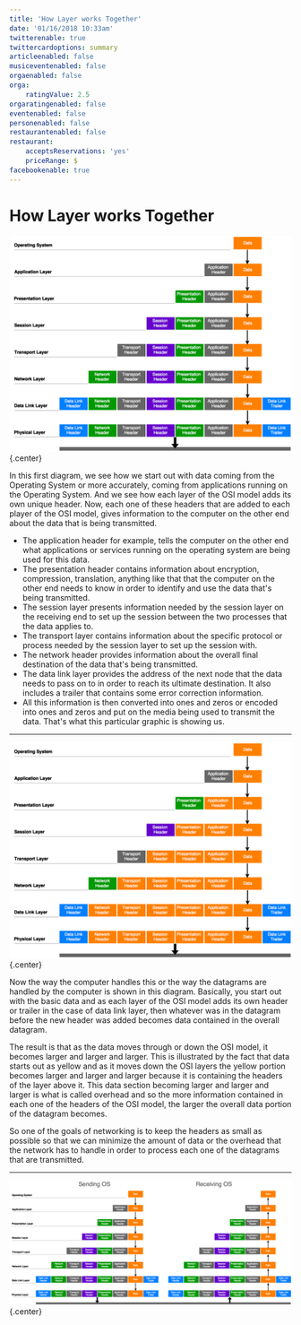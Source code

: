 ```yaml
---
title: 'How Layer works Together'
date: '01/16/2018 10:33am'
twitterenable: true
twittercardoptions: summary
articleenabled: false
musiceventenabled: false
orgaenabled: false
orga:
    ratingValue: 2.5
orgaratingenabled: false
eventenabled: false
personenabled: false
restaurantenabled: false
restaurant:
    acceptsReservations: 'yes'
    priceRange: $
facebookenable: true
---
```


# <a href="/network/foundations-of-networking-networking-basics/3-osi-model" class="nav-button transform"><span></span></a>How Layer works Together

![](howitworks.png?lightbox=1400,1100&resize=800,800)   {.center}

In this first diagram, we see how we start out with data coming from the Operating System or more accurately, coming from applications running on the Operating System. And we see how each layer of the OSI model adds its own unique header. Now, each one of these headers that are added to each player of the OSI model, gives information to the computer on the other end about the data that is being transmitted.

* The application header for example, tells the computer on the other end what applications or services running on the operating system are being used for this data. 
* The presentation header contains information about encryption, compression, translation, anything like that that the computer on the other end needs to know in order to identify and use the data that's being transmitted. 
* The session layer presents information needed by the session layer on the receiving end to set up the session between the two processes that the data applies to.
* The transport layer contains information about the specific protocol or process needed by the session layer to set up the session with. 
* The network header provides information about the overall final destination of the data that's being transmitted. 
* The data link layer provides the address of the next node that the data needs to pass on to in order to reach its ultimate destination. It also includes a trailer that contains some error correction information.
* All this information is then converted into ones and zeros or encoded into ones and zeros and put on the media being used to transmit the data. That's what this particular graphic is showing us.

---

![](howitworks2.png?lightbox=1400,1100&resize=800,800)   {.center}

Now the way the computer handles this or the way the datagrams are handled by the computer is shown in this diagram. Basically, you start out with the basic data and as each layer of the OSI model adds its own header or trailer in the case of data link layer, then whatever was in the datagram before the new header was added becomes data contained in the overall datagram.

The result is that as the data moves through or down the OSI model, it becomes larger and larger and larger. This is illustrated by the fact that data starts out as yellow and as it moves down the OSI layers the yellow portion becomes larger and larger and larger because it is containing the headers of the layer above it. This data section becoming larger and larger and larger is what is called overhead and so the more information contained in each one of the headers of the OSI model, the larger the overall data portion of the datagram becomes.

So one of the goals of networking is to keep the headers as small as possible so that we can minimize the amount of data or the overhead that the network has to handle in order to process each one of the datagrams that are transmitted.

---

![](howitworks3.png?lightbox=2000,1100&resize=800,800)   {.center}